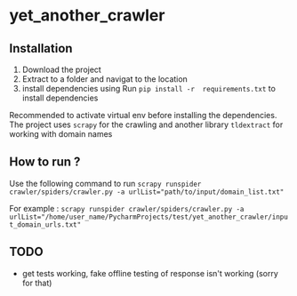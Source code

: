 # yet_another_crawler

## Installation
1. Download the project
2. Extract to a folder and navigat to the location
3. install dependencies using Run `pip install -r  requirements.txt` to install dependencies


Recommended to activate virtual env before installing the dependencies.
The project uses `scrapy` for the crawling and another library `tldextract` for working with domain names


## How to run ?
Use the following command to run
`scrapy runspider crawler/spiders/crawler.py -a urlList="path/to/input/domain_list.txt"`


For example : `scrapy runspider crawler/spiders/crawler.py -a urlList="/home/user_name/PycharmProjects/test/yet_another_crawler/input_domain_urls.txt"`


## TODO
* get tests working, fake offline testing of response isn't working (sorry for that)


